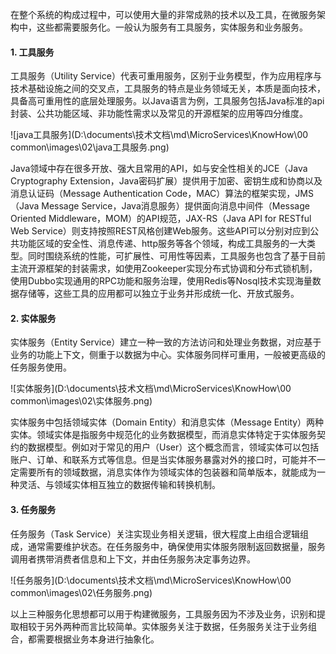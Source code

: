 在整个系统的构成过程中，可以使用大量的非常成熟的技术以及工具，在微服务架构中，这些都需要服务化。一般认为服务有工具服务，实体服务和业务服务。

#### 1. 工具服务

工具服务（Utility Service）代表可重用服务，区别于业务模型，作为应用程序与技术基础设施之间的交叉点，工具服务的特点是业务领域无关，本质是面向技术，具备高可重用性的底层处理服务。以Java语言为例，工具服务包括Java标准的api封装、公共功能区域、非功能性需求以及常见的开源框架的应用等四分维度。

![java工具服务](D:\documents\技术文档\md\MicroServices\KnowHow\00 common\images\02\java工具服务.png)

Java领域中存在很多开放、强大且常用的API，如与安全性相关的JCE（Java Cryptography Extension，Java密码扩展）提供用于加密、密钥生成和协商以及消息认证码（Message Authentication Code，MAC）算法的框架实现，JMS（Java Message Service，Java消息服务）提供面向消息中间件（Message Oriented Middleware，MOM）的API规范，JAX-RS（Java API for RESTful Web Service）则支持按照REST风格创建Web服务。这些API可以分别对应到公共功能区域的安全性、消息传递、http服务等各个领域，构成工具服务的一大类型。同时围绕系统的性能，可扩展性、可用性等因素，工具服务也包含了基于目前主流开源框架的封装需求，如使用Zookeeper实现分布式协调和分布式锁机制，使用Dubbo实现通用的RPC功能和服务治理，使用Redis等Nosql技术实现海量数据存储等，这些工具的应用都可以独立于业务并形成统一化、开放式服务。

#### 2. 实体服务

实体服务（Entity Service）建立一种一致的方法访问和处理业务数据，对应基于业务的功能上下文，侧重于以数据为中心。实体服务同样可重用，一般被更高级的任务服务使用。

![实体服务](D:\documents\技术文档\md\MicroServices\KnowHow\00 common\images\02\实体服务.png)

实体服务中包括领域实体（Domain Entity）和消息实体（Message Entity）两种实体。领域实体是指服务中规范化的业务数据模型，而消息实体特定于实体服务契约的数据模型。例如对于常见的用户（User）这个概念而言，领域实体可以包括账户、订单、和联系方式等信息。但是当实体服务暴露对外的接口时，可能并不一定需要所有的领域数据，消息实体作为领域实体的包装器和简单版本，就能成为一种灵活、与领域实体相互独立的数据传输和转换机制。

#### 3. 任务服务

任务服务（Task Service）关注实现业务相关逻辑，很大程度上由组合逻辑组成，通常需要维护状态。在任务服务中，确保使用实体服务限制返回数据量，服务调用者携带消费者信息和上下文，并由任务服务决定事务边界。

![任务服务](D:\documents\技术文档\md\MicroServices\KnowHow\00 common\images\02\任务服务.png)

以上三种服务化思想都可以用于构建微服务，工具服务因为不涉及业务，识别和提取相较于另外两种而言比较简单。实体服务关注于数据，任务服务关注于业务组合，都需要根据业务本身进行抽象化。
